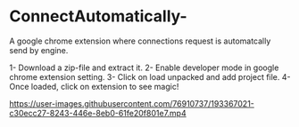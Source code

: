 # ConnectAutomatically-
A google chrome extension where connections request is automatcally send by engine.

1- Download a zip-file and extract it.
2- Enable developer mode in google chrome extension setting.
3- Click on load unpacked and add project file.
4- Once loaded, click on extension to see magic!





https://user-images.githubusercontent.com/76910737/193367021-c30ecc27-8243-446e-8eb0-61fe20f801e7.mp4

